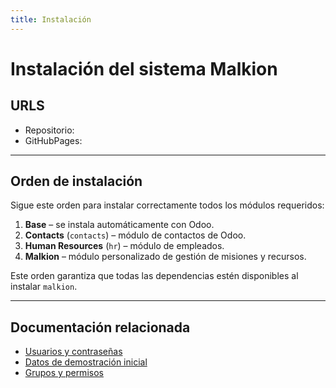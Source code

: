 ```yaml
---
title: Instalación
---
```


# Instalación del sistema Malkion

## URLS

- Repositorio: [](https://github.com/DavidAlbiGarcia/malkion)
- GitHubPages: [](https://davidalbigarcia.github.io/malkion/)

---

## Orden de instalación

Sigue este orden para instalar correctamente todos los módulos requeridos:

1. **Base** – se instala automáticamente con Odoo.
2. **Contacts** (`contacts`) – módulo de contactos de Odoo.
3. **Human Resources** (`hr`) – módulo de empleados.
4. **Malkion** – módulo personalizado de gestión de misiones y recursos.

Este orden garantiza que todas las dependencias estén disponibles al instalar `malkion`.

---

## Documentación relacionada

- [Usuarios y contraseñas](usuarios.md)
- [Datos de demostración inicial](datainicial.md)
- [Grupos y permisos](grupos.md)
